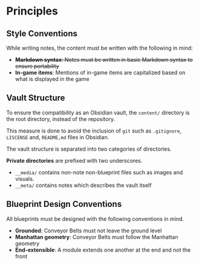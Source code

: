 # Principles

## Style Conventions

While writing notes, the content must be written with the following in mind:
- ~~**Markdown syntax**: Notes must be written in basic Markdown syntax to ensure portability~~
- **In-game items**: Mentions of in-game items are capitalized based on what is displayed in the game

## Vault Structure

To ensure the compatibility as an Obsidian vault, the `content/` directory is the root directory, instead of the repository.

This measure is done to avoid the inclusion of `git` such as `.gitignore`, `LISCENSE` and, `README,md` files in Obsidian.

The vault structure is separated into two categories of directories.

**Private directories** are prefixed with two underscores.
- `__media/` contains non-note non-blueprint files such as images and visuals.
- `__meta/` contains notes which describes the vault itself

## Blueprint Design Conventions

All blueprints must be designed with the following conventions in mind.

- **Grounded**: Conveyor Belts must not leave the ground level
- **Manhattan geometry**: Conveyor Belts must follow the Manhattan geometry
- **End-extensible**: A module extends one another at the end and not the front 
